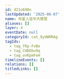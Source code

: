 ```yaml
---
id: d21o698n
lastUpdated: '2025-06-07'
name: 外星人驻华大使馆
aliases: []
layer: 4
eventDate: null
categoryId: cat_9yUWRRAg
tagIds:
  - tag_fRp-FvBe
  - tag_CHDDbu9q
  - tag_onKpmFeH
timelineEvents: []
relations: []
titledLinks: []
---
```


